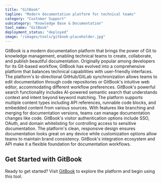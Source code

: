 ```yaml
---
title: "GitBook"
tagline: "Modern documentation platform for technical teams"
category: "Customer Support"
subcategory: "Knowledge Base & Documentation"
tool_name: "GitBook"
deployment_status: "deployed"
image: "/images/tools/gitbook-placeholder.jpg"
---
```

GitBook is a modern documentation platform that brings the power of Git to knowledge management, enabling technical teams to create, collaborate, and publish beautiful documentation. Originally popular among developers for its Git-based workflow, GitBook has evolved into a comprehensive platform that balances technical capabilities with user-friendly interfaces. The platform's bi-directional GitHub/GitLab synchronization allows teams to edit documentation through code repositories or GitBook's intuitive web editor, accommodating different workflow preferences. GitBook's powerful search functionality includes AI-powered semantic search that understands context and intent beyond keyword matching. The platform supports multiple content types including API references, runnable code blocks, and embedded content from various sources. With features like branching and merging for documentation versions, teams can manage documentation changes like code. GitBook's visitor authentication options include SSO, OAuth, and domain whitelisting for controlling access to sensitive documentation. The platform's clean, responsive design ensures documentation looks great on any device while customization options allow teams to maintain brand consistency. GitBook's integration ecosystem and API make it a flexible foundation for documentation workflows.
## Get Started with GitBook

Ready to get started? Visit [GitBook](https://gitbook.com) to explore the platform and begin using this tool.
